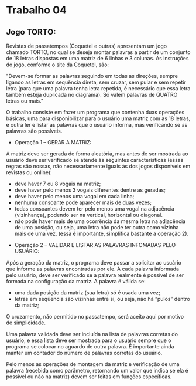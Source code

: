 # Trabalho 04

## Jogo TORTO:

Revistas de passatempos (Coquetel e outras) apresentam um jogo chamado TORTO, no qual se deseja montar palavras a partir de um conjunto de 18 letras dispostas em uma matriz de 6 linhas e 3 colunas. As instruções do jogo, conforme o site da Coquetel, são:

"Devem-se formar as palavras seguindo em todas as direções, sempre ligando as letras em sequência direta, sem cruzar, sem
pular e sem repetir letra (para que uma palavra tenha letra repetida, é necessário que essa letra também esteja duplicada no
diagrama). Só valem palavras de QUATRO letras ou mais."

O trabalho consiste em fazer um programa que contenha duas operações básicas, uma para disponibilizar para o usuário uma matriz com as 18 letras, e outra ler e listar as palavras que o usuário informa, mas verificando se as palavras são possíveis.

* Operação 1 – GERAR A MATRIZ:

A matriz deve ser gerada de forma aleatória, mas antes de ser mostrada ao usuário deve ser verificado se atende às seguintes características (essas regras são nossas, não necessariamente iguais às dos jogos disponíveis em revistas ou online):
- deve haver 7 ou 8 vogais na matriz;
- deve haver pelo menos 3 vogais diferentes dentre as geradas;
- deve haver pelo menos uma vogal em cada linha;
- nenhuma consoante pode aparecer mais de duas vezes;
- todas consoantes devem ter pelo menos uma vogal na adjacência (vizinhança), podendo ser na vertical, horizontal ou diagonal.
- não pode haver mais de uma ocorrência da mesma letra na adjacência de uma posição, ou seja, uma letra não pode ter outra como vizinha mais de uma vez. (essa é importante, simplifica bastante a operação 2).

* Operação 2 – VALIDAR E LISTAR AS PALAVRAS INFOMADAS PELO USUÁRIO:

Após a geração da matriz, o programa deve passar a solicitar ao usuário que informe as palavras encontradas por ele. A cada palavra informada pelo usuário, deve ser verificado se a palavra realmente é possível de ser formada na configuração da matriz. A palavra é válida se:
- uma dada posição da matriz (sua letra) só é usada uma vez;
- letras em seqüencia são vizinhas entre si, ou seja, não há “pulos” dentro da matriz;

O cruzamento, não permitido no passatempo, será aceito aqui por motivo de simplicidade.

Uma palavra validada deve ser incluída na lista de palavras corretas do usuário, e essa lista deve ser mostrada para o usuário sempre que o programa se colocar no aguardo de outra palavra. É importante ainda manter um contador do número de palavras corretas do usuário. 

Pelo menos as operações de montagem da matriz e verificação de uma palavra (recebida como parâmetro, retornando um valor que indica se ela é possível ou não na matriz) devem ser feitas em funções específicas. 
